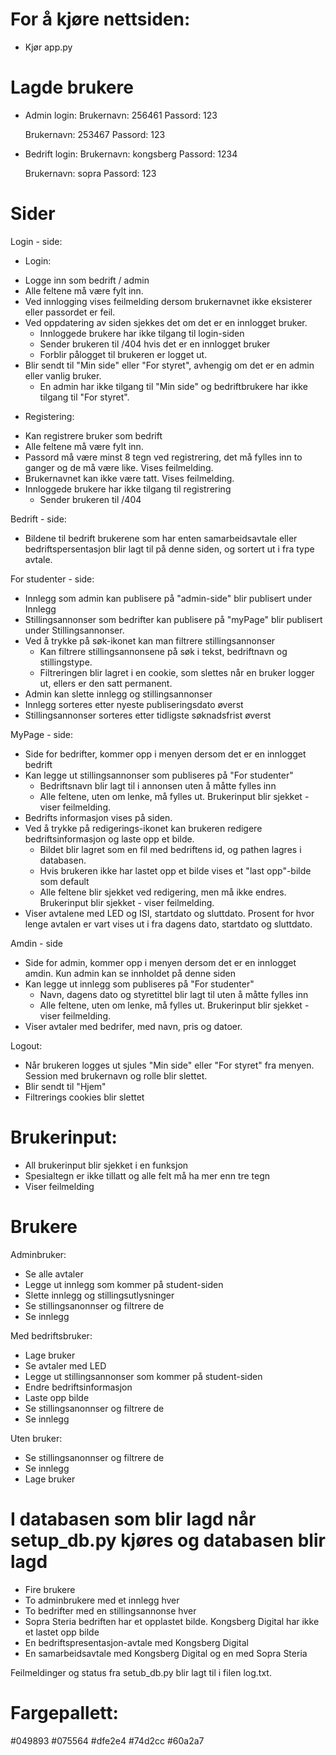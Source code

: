 # For å kjøre nettsiden: 
- Kjør app.py


# Lagde brukere 
- Admin login:
    Brukernavn: 256461
    Passord: 123

    Brukernavn: 253467
    Passord: 123

- Bedrift login:
    Brukernavn: kongsberg
    Passord: 1234

    Brukernavn: sopra
    Passord: 123


# Sider
Login - side:
* Login:
- Logge inn som bedrift / admin
- Alle feltene må være fylt inn. 
- Ved innlogging vises feilmelding dersom brukernavnet ikke eksisterer eller passordet er feil.
- Ved oppdatering av siden sjekkes det om det er en innlogget bruker.
    - Innloggede brukere har ikke tilgang til login-siden
    - Sender brukeren til /404 hvis det er en innlogget bruker
    - Forblir pålogget til brukeren er logget ut.
- Blir sendt til "Min side" eller "For styret", avhengig om det er en admin eller vanlig bruker.
    - En admin har ikke tilgang til "Min side" og bedriftbrukere har ikke tilgang til "For styret".

* Registering:
- Kan registrere bruker som bedrift
- Alle feltene må være fylt inn. 
- Passord må være minst 8 tegn ved registrering, det må fylles inn to ganger og de må være like. Vises feilmelding.
- Brukernavnet kan ikke være tatt. Vises feilmelding.
- Innloggede brukere har ikke tilgang til registrering
    - Sender brukeren til /404

Bedrift - side:
- Bildene til bedrift brukerene som har enten samarbeidsavtale eller bedriftspersentasjon blir lagt til på denne siden, og sortert ut i fra type avtale.

For studenter - side:
- Innlegg som admin kan publisere på "admin-side" blir publisert under Innlegg
- Stillingsannonser som bedrifter kan publisere på "myPage" blir publisert under Stillingsannonser.
- Ved å trykke på søk-ikonet kan man filtrere stillingsannonser
    - Kan filtrere stillingsannonsene på søk i tekst, bedriftnavn og stillingstype.
    - Filtreringen blir lagret i en cookie, som slettes når en bruker logger ut, ellers er den satt permanent.
- Admin kan slette innlegg og stillingsannonser
- Innlegg sorteres etter nyeste publiseringsdato øverst
- Stillingsannonser sorteres etter tidligste søknadsfrist øverst

MyPage - side:
- Side for bedrifter, kommer opp i menyen dersom det er en innlogget bedrift
- Kan legge ut stillingsannonser som publiseres på "For studenter"
    - Bedriftsnavn blir lagt til i annonsen uten å måtte fylles inn
    - Alle feltene, uten om lenke, må fylles ut. Brukerinput blir sjekket - viser feilmelding.
- Bedrifts informasjon vises på siden. 
- Ved å trykke på redigerings-ikonet kan brukeren redigere bedriftsinformasjon og laste opp et bilde.
    - Bildet blir lagret som en fil med bedriftens id, og pathen lagres i databasen.
    - Hvis brukeren ikke har lastet opp et bilde vises et "last opp"-bilde som default
    - Alle feltene blir sjekket ved redigering, men må ikke endres. Brukerinput blir sjekket - viser feilmelding.
- Viser avtalene med LED og ISI, startdato og sluttdato. Prosent for hvor lenge avtalen er vart vises ut i fra dagens dato, startdato og sluttdato.

Amdin - side
- Side for admin, kommer opp i menyen dersom det er en innlogget amdin. Kun admin kan se innholdet på denne siden
- Kan legge ut innlegg som publiseres på "For studenter"
    - Navn, dagens dato og styretittel blir lagt til uten å måtte fylles inn
    - Alle feltene, uten om lenke, må fylles ut. Brukerinput blir sjekket - viser feilmelding.
- Viser avtaler med bedrifer, med navn, pris og datoer.

Logout:
- Når brukeren logges ut sjules "Min side" eller "For styret" fra menyen. Session med brukernavn og rolle blir slettet.
- Blir sendt til "Hjem"
- Filtrerings cookies blir slettet


# Brukerinput:
- All brukerinput blir sjekket i en funksjon
- Spesialtegn er ikke tillatt og alle felt må ha mer enn tre tegn
- Viser feilmelding


# Brukere
Adminbruker:
- Se alle avtaler
- Legge ut innlegg som kommer på student-siden
- Slette innlegg og stillingsutlysninger
- Se stillingsanonnser og filtrere de
- Se innlegg

Med bedriftsbruker:
- Lage bruker
- Se avtaler med LED
- Legge ut stillingsannonser som kommer på student-siden
- Endre bedriftsinformasjon
- Laste opp bilde
- Se stillingsanonnser og filtrere de
- Se innlegg

Uten bruker:
- Se stillingsanonnser og filtrere de
- Se innlegg
- Lage bruker


# I databasen som blir lagd når setup_db.py kjøres og databasen blir lagd
- Fire brukere
- To adminbrukere med et innlegg hver
- To bedrifter med en stillingsannonse hver
- Sopra Steria bedriften har et opplastet bilde. Kongsberg Digital har ikke et lastet opp bilde
- En bedriftspresentasjon-avtale med Kongsberg Digital
- En samarbeidsavtale med Kongsberg Digital og en med Sopra Steria

Feilmeldinger og status fra setub_db.py blir lagt til i filen log.txt.

# Fargepallett:
#049893
#075564
#dfe2e4
#74d2cc
#60a2a7
